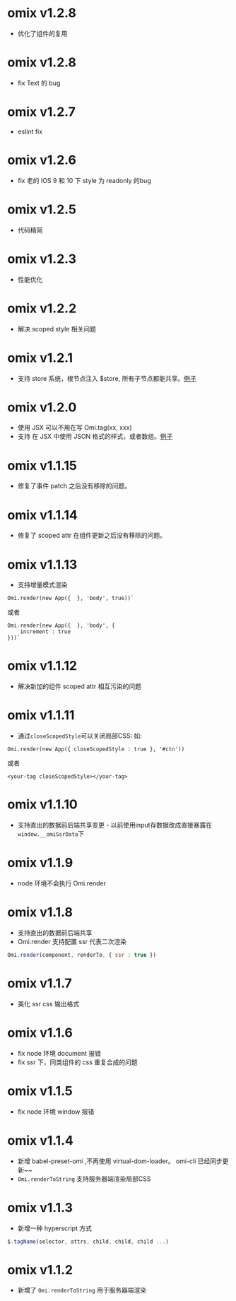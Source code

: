 # omix v1.2.8

*  优化了组件的复用

# omix v1.2.8

*  fix Text 的 bug

# omix v1.2.7

* eslint fix

# omix v1.2.6

* fix 老的 IOS 9 和 10 下 style 为 readonly 的bug

# omix v1.2.5

* 代码精简

# omix v1.2.3

* 性能优化

# omix v1.2.2

* 解决 scoped style 相关问题

# omix v1.2.1

* 支持 store 系统，根节点注入 $store, 所有子节点都能共享。[例子](https://github.com/AlloyTeam/omix/tree/master/example/store)

# omix v1.2.0

* 使用 JSX 可以不用在写 Omi.tag(xx, xxx)
* 支持 在 JSX 中使用 JSON 格式的样式，或者数组。[例子](https://github.com/AlloyTeam/omix/blob/master/example/on/hello.js)

# omix v1.1.15

* 修复了事件 patch 之后没有移除的问题。

# omix v1.1.14

* 修复了 scoped attr 在组件更新之后没有移除的问题。

# omix v1.1.13

* 支持增量模式渲染

```
Omi.render(new App({  }, 'body', true))`
```

或者

```
Omi.render(new App({  }, 'body', {
    increment : true
}))`
```

# omix v1.1.12

* 解决新加的组件 scoped attr 相互污染的问题

# omix v1.1.11

* 通过`closeScopedStyle`可以关闭局部CSS: 如:

```
Omi.render(new App({ closeScopedStyle : true }, '#ctn'))
```

或者

```
<your-tag closeScopedStyle></your-tag>
```

# omix v1.1.10

* 支持直出的数据前后端共享变更 - 以前使用input存数据改成直接暴露在`window.__omiSsrData`下

# omix v1.1.9

* node 环境不会执行 Omi.render

# omix v1.1.8

* 支持直出的数据前后端共享
* Omi.render 支持配置 ssr 代表二次渲染

```js
Omi.render(component, renderTo, { ssr : true })
```

# omix v1.1.7

* 美化 ssr css 输出格式

# omix v1.1.6

* fix node 环境 document 报错
* fix ssr 下，同类组件的 css 重复合成的问题

# omix v1.1.5

* fix node 环境 window 报错

# omix v1.1.4

* 新增 babel-preset-omi ,不再使用 virtual-dom-loader。  omi-cli 已经同步更新~~
* `Omi.renderToString` 支持服务器端渲染局部CSS

# omix v1.1.3

* 新增一种 hyperscript 方式

```js
$.tagName(selector, attrs, child, child, child ...)
```

# omix v1.1.2

* 新增了 `Omi.renderToString` 用于服务器端渲染

